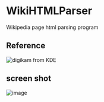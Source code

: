 # WikiHTMLParser
Wikipedia page html parsing program

## Reference
![digikam from KDE](https://github.com/KDE/digikam)

## screen shot
![image](https://github.com/darongE/WikiHTMLParser/blob/master/imag/window.png)

